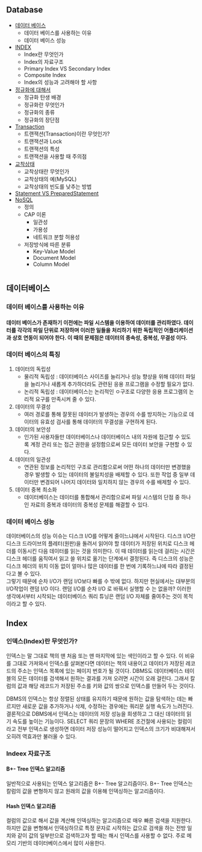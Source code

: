 ## Database

* [데이터 베이스](#이동할-위치)
  * 데이터 베이스를 사용하는 이유
  * 데이터 베이스 성능 
* [INDEX](#이동할-위치)
  * Index란 무엇인가
  * Index의 자료구조
  * Primary Index VS Secondary Index 
  * Composite Index
  * Index의 성능과 고려해야 할 사항 
* [정규화에 대해서](#이동할-위치)
  * 정규화 탄생 배경
  * 정규화란 무엇인가
  * 정규화의 종류
  * 정규화의 장단점 
* [Transaction](#이동할-위치)
  * 트랜잭션(Transaction)이란 무엇인가?
  * 트랜잭션과 Lock
  * 트랜잭션의 특성
  * 트랜잭션을 사용할 때 주의점 
* [교착상태](#이동할-위치)
  * 교착상태란 무엇인가
  * 교착상태의 예(MySQL)
  * 교착상태의 빈도를 낮추는 방법  
* [Statement VS PreparedStatement](#이동할-위치)
* [NoSQL](#이동할-위치)
  * 정의
  * CAP 이론 
    * 일관성
    * 가용성
    * 네트워크 분할 허용성 
  * 저장방식에 따른 분류 
    * Key-Value Model
    * Document Model
    * Column Model
#   
## 데이터베이스
### 데이터 베이스를 사용하는 이유  
#### 데이터 베이스가 존재하기 이전에는 파일 시스템을 이용하여 데이터를 관리하였다. 데이터를 각각의 파일 단위로 저장하며 이러한 일들을 처리하기 위한 독립적인 어플리케이션과 상호 연동이 되어야 한다. 이 때의 문제점은 데이터의 종속성, 중복성, 무결성 이다.  

### 데이터 베이스의 특징  
  1. 데이터의 독립성  
      * 물리적 독립성 : 데이터베이스 사이즈를 늘리거나 성능 향상을 위해 데이터 파일을 늘리거나 새롭게 추가하더라도 관련된 응용 프로그램을 수정할 필요가 없다.  
      * 논리적 독립성 : 데이터베이스는 논리적인 ㅇ구조로 다양한 응용 프로그램의 논리적 요구를 만족시켜 줄 수 있다. 
  2. 데이터의 무결성
      * 여러 경로를 통해 잘못된 데이터가 발생하는 경우의 수를 방지하는 기능으로 데이터의 유효성 검사를 통해 데이터의 무결성을 구현하게 된다.
  3. 데이터의 보안성 
      * 인가된 사용자들만 데이터베이스나 데이터베이스 내의 자원에 접근할 수 있도록 계정 관리 또는 접근 권한을 설정함으로써 모든 데이터 보안을 구현할 수 있다.
  4. 데이터의 일관성
      * 연관된 정보를 논리적인 구조로 관리함으로써 어떤 하나의 데이터만 변경했을 경우 발생할 수 있는 데이터의 불일치성을 배제할 수 있다. 또한 작업 중 일부 데이터만 변경되어 나머지 데이터와 일치하지 않는 경우의 수를 배제할 수 있다. 
  5. 데이터 중복 최소화 
      * 데이터베이스는 데이터를 통합해서 관리함으로써 파일 시스템의 단점 중 하나인 자료의 중복과 데이터의 중복성 문제를 해결할 수 있다.  


### 데이터 베이스 성능  
데이터베이스의 성능 이슈는 디스크 I/O를 어떻게 줄이느냐에서 시작된다. 디스크 I/O란 디스크 드라이브의 플레터(원판)을 돌려서 읽어야 할 데이터가 저장된 위치로 디스크 헤더를 이동시킨 다음 데이터를 읽는 것을 의미한다. 이 때 데이터를 읽는데 걸리는 시간은 디스크 헤더를 움직여서 읽고 쓸 위치로 옮기는 단계에서 결정된다. 즉 디스크의 성능은 디스크 헤더의 위치 이동 없이 얼마나 많은 데이터를 한 번에 기록하느냐에 따라 결정된다고 볼 수 있다.  
그렇기 때문에 순차 I/O가 랜덤 I/O보다 빠를 수 밖에 없다. 하지만 현실에서는 대부분의 I/O작업이 랜덤 I/O 이다. 랜덤 I/O를 순차 I/O 로 바꿔서 실행할 수 는 없을까? 이러한 생각에서부터 시작되는 데이터베이스 쿼리 튜닝은 랜덤 I/O 자체를 줄여주는 것이 목적이라고 할 수 있다.  

## Index     
### 인덱스(Index)란 무엇인가?  
인덱스는 말 그대로 책의 맨 처음 또는 맨 마지막에 있는 색인이라고 할 수 있다. 이 비유를 그대로 가져와서 인덱스를 살펴본다면 데이터는 책의 내용이고 데이터가 저장된 레코드의 주소는 인덱스 목록에 있는 페이지 번호가 될 것이다. DBMS도 데이터베이스 테이블의 모든 데이터를 검색해서 원하는 결과를 가져 오려면 시간이 오래 걸린다. 그래서 칼럼의 값과 해당 레코드가 저장된 주소를 키와 값의 쌍으로 인덱스를 만들어 두는 것이다.  

DBMS의 인덱스는 항상 정렬된 상태를 유지하기 때문에 원하는 값을 탐색하는 데는 빠르지만 새로운 값을 추가하거나 삭제, 수정하는 경우에는 쿼리문 실행 속도가 느려진다. 결론적으로 DBMS에서 인덱스는 데이터의 저장 성능을 희생하고 그 대신 데이터의 읽기 속도를 높이는 기능이다. SELECT 쿼리 문장의 WHERE 조건절에 사용되는 컬럼이라고 전부 인덱스로 생성하면 데이터 저장 성능이 떨어지고 인덱스의 크기가 비대해져서 오히려 역효과만 불러올 수 있다.  
  
  
### Indeex 자료구조  
#### B+- Tree 인덱스 알고리즘  
일반적으로 사용되는 인덱스 알고리즘은 B+- Tree 알고리즘이다. B+- Tree 인덱스는 칼럼의 값을 변형하지 않고 원래의 값을 이용해 인덱싱하는 알고리즘이다.

#### Hash 인덱스 알고리즘  
컬럼의 값으로 해서 값을 계산해 인덱싱하는 알고리즘으로 매우 빠른 검색을 지원한다. 하지만 값을 변형해서 인덱싱하므로 특정 문자로 시작하는 값으로 검색을 하는 전방 일치와 같이 값의 일부만으로 검색하고자 할 때는 해시 인덱스를 사용할 수 없다. 주로 메모리 기반의 데이터베이스에서 많이 사용한다.

